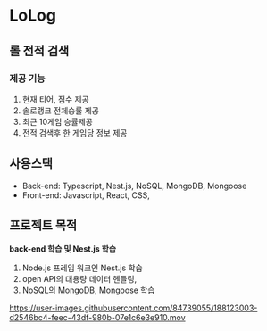 # LoLog

## 롤 전적 검색

### 제공 기능

1.  현재 티어, 점수 제공
2.  솔로랭크 전체승률 제공
3.  최근 10게임 승률제공
4.  전적 검색후 한 게임당 정보 제공

## 사용스택

- Back-end: Typescript, Nest.js, NoSQL, MongoDB, Mongoose
- Front-end: Javascript, React, CSS,

## 프로젝트 목적

**back-end 학습 및 Nest.js 학습**

1.  Node.js 프레임 워크인 Nest.js 학습
2.  open API의 대용량 데이터 헨들링,
3.  NoSQL의 MongoDB, Mongoose 학습

https://user-images.githubusercontent.com/84739055/188123003-d2546bc4-feec-43df-980b-07e1c6e3e910.mov
